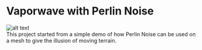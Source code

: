 # Vaporwave with Perlin Noise
![alt text](https://github.com/flooferdoodle/CodeZhu/blob/main/Perlin_Terrain/vaporwave_fixed_reduced.gif)  
This project started from a simple demo of how Perlin Noise can be used on a mesh to give the illusion of moving terrain.
